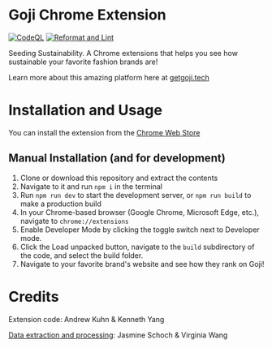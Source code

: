# Goji Chrome Extension

[![CodeQL](https://github.com/getgoji/goji-chrome-extension/actions/workflows/codeql.yml/badge.svg)](https://github.com/getgoji/goji-chrome-extension/actions/workflows/codeql.yml)
[![Reformat and Lint](https://github.com/getgoji/goji-chrome-extension/actions/workflows/reformat-and-lint.yml/badge.svg)](https://github.com/getgoji/goji-chrome-extension/actions/workflows/reformat-and-lint.yml)

Seeding Sustainability. A Chrome extensions that helps you see how sustainable your favorite fashion brands are!

Learn more about this amazing platform here at [getgoji.tech](http://getgoji.tech)

# Installation and Usage

You can install the extension from the [Chrome Web Store](https://chrome.google.com/webstore/detail/goji/pjeeheedkpjojpgkpmbopfcopniinfdn)

## Manual Installation (and for development)

1. Clone or download this repository and extract the contents
2. Navigate to it and run `npm i` in the terminal
3. Run `npm run dev` to start the development server, or `npm run build` to make a production build
4. In your Chrome-based browser (Google Chrome, Microsoft Edge, etc.), navigate to `chrome://extensions`
5. Enable Developer Mode by clicking the toggle switch next to Developer mode.
6. Click the Load unpacked button, navigate to the `build` subdirectory of the code, and select the build folder.
7. Navigate to your favorite brand's website and see how they rank on Goji!

# Credits

Extension code: Andrew Kuhn & Kenneth Yang

[Data extraction and processing](https://github.com/jasmine-schoch/goji-data-analysis): Jasmine Schoch & Virginia Wang
